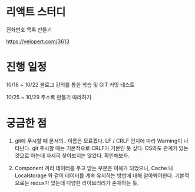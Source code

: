 # 리액트 스터디

전화번호 목록 만들기

https://velopert.com/3613 

# 진행 일정
 10/18 ~ 10/22 블로그 강의를 통한 학습 및 GIT 커밋 테스트
 
 10/25 ~ 10/29 주소록 만들기 따라하기

# 궁금한 점
 1. git에 푸시할 때 문서의.. 이름은 모르겠다. LF / CRLF 인지에 따라 Warning이 나타난다.
git 푸시할 때는 기본적으로 CRLF가 기본인 듯 싶다. OS와도 관계가 있는 것으로 아는데 자세히 찾아보지는 않았다.
확인해보자.

2. Component 끼리 데이터를 주고 받는 부분은 이해가 되었으나, Cache 나 Localstorage 와 같이 데이터를 계속 유지하는 방법에 대해 알아봐야한다.
기본적으로는 redux가 있는데 다양한 라이브러리가 존재하는 듯.
